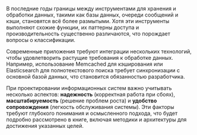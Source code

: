 В последние годы границы между инструментами для хранения и обработки данных, такими как базы данных, очереди сообщений и кэши, становятся всё более размытыми. Хотя эти инструменты выполняют схожие функции, их паттерны доступа и производительность существенно различаются, что порождает вопросы о классификации.

Современные приложения требуют интеграции нескольких технологий, чтобы удовлетворить растущие требования к обработке данных. Например, использование Memcached для кэширования или Elasticsearch для полнотекстового поиска требует синхронизации с основной базой данных, что становится обязанностью разработчика.

При проектировании информационных систем важно учитывать несколько аспектов: **надежность** (корректная работа при сбоях), **масштабируемость** (решение проблем роста) и **удобство сопровождения** (легкость обслуживания системы). Эти факторы требуют глубокого понимания и осмысленного подхода, что будет подробно рассмотрено в книге, включая методики и архитектуры для достижения указанных целей.
